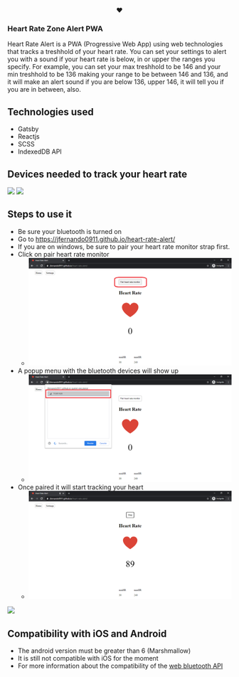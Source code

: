 <p align="center">❤</p>

### Heart Rate Zone Alert PWA

Heart Rate Alert is a PWA (Progressive Web App) using web technologies that tracks a treshhold of your heart rate. You can set your settings to alert you with a sound if your heart rate is below, in or upper the ranges you specify. For example, you can set your max treshhold to be 146 and your min treshhold to be 136 making your range to be between 146 and 136, and it will make an alert sound if you are below 136, upper 146, it will tell you if you are in between, also.

## Technologies used

* Gatsby
* Reactjs
* SCSS
* IndexedDB API

## Devices needed to track your heart rate

![](https://imgur.com/AXTPDtN)
![](https://imgur.com/a5nBQ3o)



## Steps to use it

* Be sure your bluetooth is turned on
* Go to https://jfernando0911.github.io/heart-rate-alert/
* If you are on windows, be sure to pair your heart rate monitor strap first.
* Click on pair heart rate monitor
    *  ![alt text](static/pairing_device.png)
* A popup menu with the bluetooth devices will show up
    *  ![alt text](static/selecting_device.png)
* Once paired it will start tracking your heart
    *  ![alt text](static/it_will_track_heart_rate.png)

![](https://giphy.com/gifs/h3VvLHPrjfuB2U91vg)


## Compatibility with iOS and Android

* The android version must be greater than 6 (Marshmallow)
* It is still not compatible with iOS for the moment
* For more information about the compatibility of the [web bluetooth API](https://github.com/WebBluetoothCG/web-bluetooth/blob/master/implementation-status.md) 

